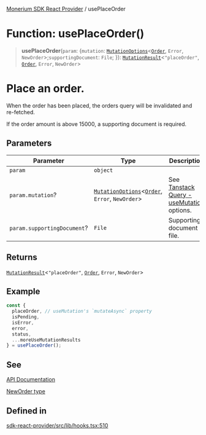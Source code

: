 [Monerium SDK React Provider](../README.md) / usePlaceOrder

# Function: usePlaceOrder()

> **usePlaceOrder**(`param`: \{`mutation`: [`MutationOptions`](../type-aliases/MutationOptions.md)\<[`Order`](../interfaces/Order.md), `Error`, `NewOrder`\>;`supportingDocument`: `File`; \}): [`MutationResult`](../type-aliases/MutationResult.md)\<`"placeOrder"`, [`Order`](../interfaces/Order.md), `Error`, `NewOrder`\>

# Place an order.

When the order has been placed, the orders query will be invalidated and re-fetched.

If the order amount is above 15000, a supporting document is required.

## Parameters

| Parameter                   | Type                                                                                                              | Description                                                                                                               |
| --------------------------- | ----------------------------------------------------------------------------------------------------------------- | ------------------------------------------------------------------------------------------------------------------------- |
| `param`                     | `object`                                                                                                          |                                                                                                                           |
| `param.mutation`?           | [`MutationOptions`](../type-aliases/MutationOptions.md)\<[`Order`](../interfaces/Order.md), `Error`, `NewOrder`\> | See [Tanstack Query - useMutation](https://tanstack.com/query/latest/docs/framework/react/reference/useMutation) options. |
| `param.supportingDocument`? | `File`                                                                                                            | Supporting document file.                                                                                                 |

## Returns

[`MutationResult`](../type-aliases/MutationResult.md)\<`"placeOrder"`, [`Order`](../interfaces/Order.md), `Error`, `NewOrder`\>

## Example

```ts
const {
  placeOrder, // useMutation's `mutateAsync` property
  isPending,
  isError,
  error,
  status,
  ...moreUseMutationResults
} = usePlaceOrder();
```

## See

[API Documentation](https://monerium.dev/api-docs#operation/post-orders)

[NewOrder type](https://github.com/monerium/js-monorepo/blob/main/packages/sdk/docs/generated/type-aliases/NewOrder.md)

## Defined in

[sdk-react-provider/src/lib/hooks.tsx:510](https://github.com/monerium/js-monorepo/blob/main/packages/sdk-react-provider/src/lib/hooks.tsx#L510)
